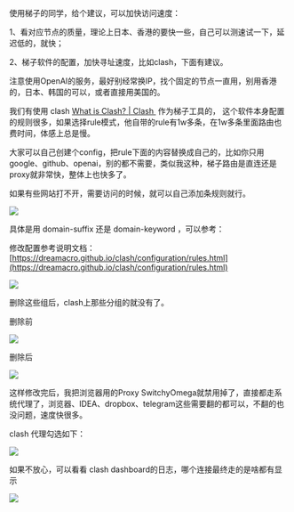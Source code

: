 
使用梯子的同学，给个建议，可以加快访问速度：

1、看对应节点的质量，理论上日本、香港的要快一些，自己可以测速试一下，延迟低的，就快；

2、梯子软件的配置，加快寻址速度，比如clash，下面有建议。

注意使用OpenAI的服务，最好别经常换IP，找个固定的节点一直用，别用香港的，日本、韩国的可以，或者直接用美国的。

我们有使用 clash [What is Clash? | Clash ](https://dreamacro.github.io/clash/) 作为梯子工具的， 这个软件本身配置的规则很多，如果选择rule模式，他自带的rule有1w多条，在1w多条里面路由也费时间，体感上总是慢。

大家可以自己创建个config，把rule下面的内容替换成自己的，比如你只用google、github、openai，别的都不需要，类似我这种，梯子路由是直连还是proxy就非常快，整体上也快多了。

如果有些网站打不开，需要访问的时候，就可以自己添加条规则就行。

![](https://alidocs.oss-cn-zhangjiakou.aliyuncs.com/res/meonaXavdGErlXxj/img/11056bef-8ca4-43da-ace0-1607a0e13dfa.png)

具体是用 domain-suffix 还是 domain-keyword ，可以参考：

修改配置参考说明文档：[https://dreamacro.github.io/clash/configuration/rules.html](https://dreamacro.github.io/clash/configuration/rules.html)

![](https://alidocs.oss-cn-zhangjiakou.aliyuncs.com/res/meonaXavdGErlXxj/img/07181942-f32f-47b1-aa2f-24598d61417d.png)

删除这些组后，clash上那些分组的就没有了。

删除前

![](https://alidocs.oss-cn-zhangjiakou.aliyuncs.com/res/meonaXavdGErlXxj/img/7fd736b7-afa5-4cd2-bdd3-d54e2e19479e.png)

删除后

![](https://alidocs.oss-cn-zhangjiakou.aliyuncs.com/res/meonaXavdGErlXxj/img/7f2c79fa-2b8d-4d0a-ada6-d84d5cfb420a.png)

这样修改完后，我把浏览器用的Proxy SwitchyOmega就禁用掉了，直接都走系统代理了，浏览器、IDEA、dropbox、telegram这些需要翻的都可以，不翻的也没问题，速度快很多。

clash 代理勾选如下：

![](https://alidocs.oss-cn-zhangjiakou.aliyuncs.com/res/meonaXavdGErlXxj/img/bf8cb1cf-3a73-43e6-b3ec-045a1c4a8f66.png)

如果不放心，可以看看 clash dashboard的日志，哪个连接最终走的是啥都有显示

![](https://alidocs.oss-cn-zhangjiakou.aliyuncs.com/res/meonaXavdGErlXxj/img/013edf33-7009-4b9a-abe7-bff0b7bbc879.png)